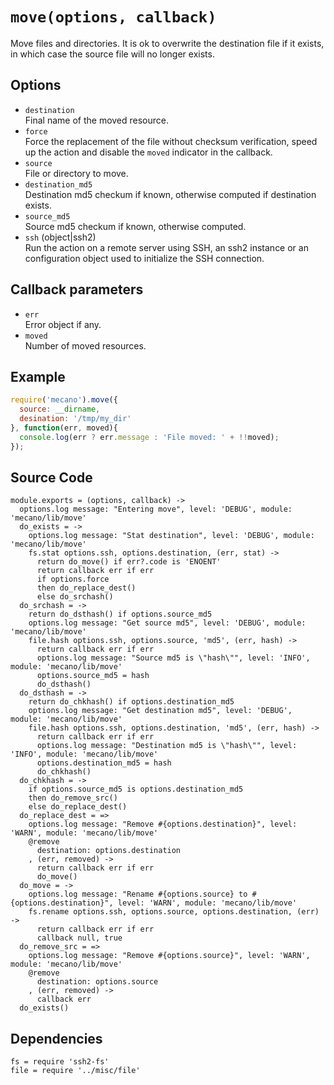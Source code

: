 
# `move(options, callback)`

Move files and directories. It is ok to overwrite the destination file if it
exists, in which case the source file will no longer exists.

## Options

*   `destination`   
    Final name of the moved resource.   
*   `force`   
    Force the replacement of the file without checksum verification, speed up
    the action and disable the `moved` indicator in the callback.   
*   `source`   
    File or directory to move.   
*   `destination_md5`   
    Destination md5 checkum if known, otherwise computed if destination
    exists.   
*   `source_md5`   
    Source md5 checkum if known, otherwise computed.   
*   `ssh` (object|ssh2)   
    Run the action on a remote server using SSH, an ssh2 instance or an
    configuration object used to initialize the SSH connection.   

## Callback parameters

*   `err`   
    Error object if any.   
*   `moved`   
    Number of moved resources.   

## Example

```js
require('mecano').move({
  source: __dirname,
  desination: '/tmp/my_dir'
}, function(err, moved){
  console.log(err ? err.message : 'File moved: ' + !!moved);
});
```

## Source Code

    module.exports = (options, callback) ->
      options.log message: "Entering move", level: 'DEBUG', module: 'mecano/lib/move'
      do_exists = ->
        options.log message: "Stat destination", level: 'DEBUG', module: 'mecano/lib/move'
        fs.stat options.ssh, options.destination, (err, stat) ->
          return do_move() if err?.code is 'ENOENT'
          return callback err if err
          if options.force
          then do_replace_dest()
          else do_srchash()
      do_srchash = ->
        return do_dsthash() if options.source_md5
        options.log message: "Get source md5", level: 'DEBUG', module: 'mecano/lib/move'
        file.hash options.ssh, options.source, 'md5', (err, hash) ->
          return callback err if err
          options.log message: "Source md5 is \"hash\"", level: 'INFO', module: 'mecano/lib/move'
          options.source_md5 = hash
          do_dsthash()
      do_dsthash = ->
        return do_chkhash() if options.destination_md5
        options.log message: "Get destination md5", level: 'DEBUG', module: 'mecano/lib/move'
        file.hash options.ssh, options.destination, 'md5', (err, hash) ->
          return callback err if err
          options.log message: "Destination md5 is \"hash\"", level: 'INFO', module: 'mecano/lib/move'
          options.destination_md5 = hash
          do_chkhash()
      do_chkhash = ->
        if options.source_md5 is options.destination_md5
        then do_remove_src()
        else do_replace_dest()
      do_replace_dest = =>
        options.log message: "Remove #{options.destination}", level: 'WARN', module: 'mecano/lib/move'
        @remove
          destination: options.destination
        , (err, removed) ->
          return callback err if err
          do_move()
      do_move = ->
        options.log message: "Rename #{options.source} to #{options.destination}", level: 'WARN', module: 'mecano/lib/move'
        fs.rename options.ssh, options.source, options.destination, (err) ->
          return callback err if err
          callback null, true
      do_remove_src = =>
        options.log message: "Remove #{options.source}", level: 'WARN', module: 'mecano/lib/move'
        @remove
          destination: options.source
        , (err, removed) ->
          callback err
      do_exists()

## Dependencies

    fs = require 'ssh2-fs'
    file = require '../misc/file'
